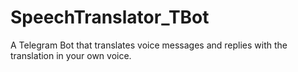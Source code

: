 # SpeechTranslator_TBot
 A Telegram Bot that translates voice messages and replies with the translation in your own voice.
